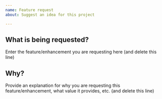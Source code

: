 ```yaml
---
name: Feature request
about: Suggest an idea for this project

---
```


## What is being requested?
Enter the feature/enhancement you are requesting here (and delete this line)

## Why?
Provide an explanation for why you are requesting this feature/enhancement, what value it provides, etc. (and delete this line)
